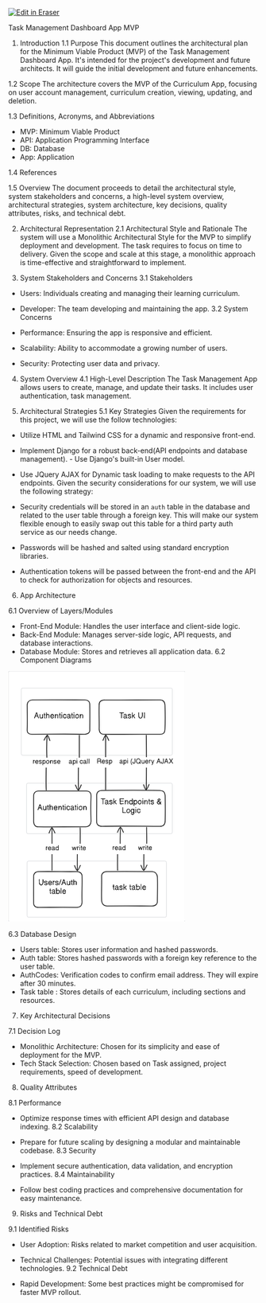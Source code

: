 <p><a target="_blank" href="https://app.eraser.io/workspace/pqCx9JVttXYKuNk2ju6p" id="edit-in-eraser-github-link"><img alt="Edit in Eraser" src="https://firebasestorage.googleapis.com/v0/b/second-petal-295822.appspot.com/o/images%2Fgithub%2FOpen%20in%20Eraser.svg?alt=media&amp;token=968381c8-a7e7-472a-8ed6-4a6626da5501"></a></p>

Task Management Dashboard App MVP

1. Introduction
1.1 Purpose
This document outlines the architectural plan for the Minimum Viable Product (MVP) of the Task Management Dashboard App. It's intended for the project's development and future architects. It will guide the initial development and future enhancements.

1.2 Scope
The architecture covers the MVP of the Curriculum App, focusing on user account management, curriculum creation, viewing, updating, and deletion.

1.3 Definitions, Acronyms, and Abbreviations 

- MVP: Minimum Viable Product 
- API: Application Programming Interface 
- DB: Database
- App: Application

1.4 References



1.5 Overview
The document proceeds to detail the architectural style, system stakeholders and concerns, a high-level system overview, architectural strategies, system architecture, key decisions, quality attributes, risks, and technical debt.



2. Architectural Representation
2.1 Architectural Style and Rationale
The system will use a Monolithic Architectural Style for the MVP to simplify deployment and development. The task requires to focus on time to delivery. Given the scope and scale at this stage, a monolithic approach is time-effective and straightforward to implement.





3. System Stakeholders and Concerns
3.1 Stakeholders

- Users: Individuals creating and managing their learning curriculum.
- Developer: The team developing and maintaining the app.
3.2 System Concerns

- Performance: Ensuring the app is responsive and efficient.
- Scalability: Ability to accommodate a growing number of users.
- Security: Protecting user data and privacy.


4. System Overview
4.1 High-Level Description
The Task Management App allows users to create, manage, and update their tasks. It includes user authentication, task management.



5. Architectural Strategies
5.1 Key Strategies
Given the requirements for this project, we will use the follow technologies: 

-  Utilize HTML and Tailwind CSS for a dynamic and responsive front-end. 
- Implement Django for a robust back-end(API endpoints and database management). - Use Django's built-in User model. 
-  Use JQuery AJAX for Dynamic task loading to make requests to the API endpoints.
Given the security considerations for our system, we will use the following strategy:

- Security credentials will be stored in an `auth`  table in the database and related to the user table through a foreign key. This will make our system flexible enough to easily swap out this table for a third party auth service as our needs change.
- Passwords will be hashed and salted using standard encryption libraries.
- Authentication tokens will be passed between the front-end and the API to check for authorization for objects and resources.


6. App Architecture

6.1 Overview of Layers/Modules

- Front-End Module: Handles the user interface and client-side logic.
- Back-End Module: Manages server-side logic, API requests, and database interactions.
-  Database Module: Stores and retrieves all application data.
6.2 Component Diagrams

![Task Mgt. Component](/.eraser/pqCx9JVttXYKuNk2ju6p___LGpJOnbYLnQnYB9rdGHkpn0yBjH3___---figure---6LuTDv3WRV-zb_cXuihdi---figure---lTVO0ZxvHsp_ElUJ-B-K1A.png "Task Mgt. Component")

6.3 Database Design

- Users table: Stores user information and hashed passwords.
- Auth table: Stores hashed passwords with a foreign key reference to the user table.
- AuthCodes: Verification codes to confirm email address. They will expire after 30 minutes.
- Task table : Stores details of each curriculum, including sections and resources.


7. Key Architectural Decisions

7.1 Decision Log

- Monolithic Architecture: Chosen for its simplicity and ease of deployment for the MVP.
- Tech Stack Selection: Chosen based on Task assigned, project requirements, speed of development.


8. Quality Attributes

8.1 Performance

- Optimize response times with efficient API design and database indexing.
8.2 Scalability

- Prepare for future scaling by designing a modular and maintainable codebase.
8.3 Security

- Implement secure authentication, data validation, and encryption practices.
8.4 Maintainability

- Follow best coding practices and comprehensive documentation for easy maintenance.


9. Risks and Technical Debt

9.1 Identified Risks

- User Adoption: Risks related to market competition and user acquisition.
- Technical Challenges: Potential issues with integrating different technologies.
9.2 Technical Debt 

- Rapid Development: Some best practices might be compromised for faster MVP rollout.




<!--- Eraser file: https://app.eraser.io/workspace/pqCx9JVttXYKuNk2ju6p --->